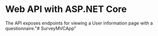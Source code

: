 # Web API with ASP.NET Core

The API exposes endpoints for viewing a User information page with a questionnaire."# SurveyMVCApp" 
